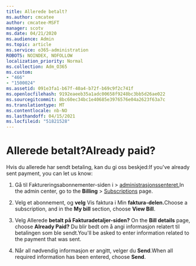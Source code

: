 ```yaml
---
title: Allerede betalt?
ms.author: cmcatee
author: cmcatee-MSFT
manager: scotv
ms.date: 04/21/2020
ms.audience: Admin
ms.topic: article
ms.service: o365-administration
ROBOTS: NOINDEX, NOFOLLOW
localization_priority: Normal
ms.collection: Adm_O365
ms.custom:
- "466"
- "1500024"
ms.assetid: 091e3fa1-b67f-40a4-b72f-b69c9f2c741f
ms.openlocfilehash: 9192eaeeb35a1adc00658f9248bc3bb5d26ae022
ms.sourcegitcommit: 8bc60ec34bc1e40685e3976576e04a2623f63a7c
ms.translationtype: MT
ms.contentlocale: nb-NO
ms.lasthandoff: 04/15/2021
ms.locfileid: "51821528"
---
```

# <a name="already-paid"></a><span data-ttu-id="49d5b-102">Allerede betalt?</span><span class="sxs-lookup"><span data-stu-id="49d5b-102">Already paid?</span></span>

<span data-ttu-id="49d5b-103">Hvis du allerede har sendt betaling, kan du gi oss beskjed:</span><span class="sxs-lookup"><span data-stu-id="49d5b-103">If you've already sent payment, you can let us know:</span></span>
  
1. <span data-ttu-id="49d5b-104">Gå til Faktureringsabonnementer-siden i  \> [administrasjonssenteret.](https://go.microsoft.com/fwlink/p/?linkid=842054)</span><span class="sxs-lookup"><span data-stu-id="49d5b-104">In the admin center, go to the **Billing** \> [Subscriptions](https://go.microsoft.com/fwlink/p/?linkid=842054) page.</span></span>

2. <span data-ttu-id="49d5b-105">Velg et abonnement, og **velg** Vis faktura i Min **faktura-delen.**</span><span class="sxs-lookup"><span data-stu-id="49d5b-105">Choose a subscription, and in the **My bill** section, choose **View Bill**.</span></span>

3. <span data-ttu-id="49d5b-106">Velg Allerede **betalt på Fakturadetaljer-siden?** </span><span class="sxs-lookup"><span data-stu-id="49d5b-106">On the **Bill details** page, choose **Already Paid?**</span></span> <span data-ttu-id="49d5b-107">Du blir bedt om å angi informasjon relatert til betalingen som ble sendt.</span><span class="sxs-lookup"><span data-stu-id="49d5b-107">You'll be asked to enter information related to the payment that was sent.</span></span>

4. <span data-ttu-id="49d5b-108">Når all nødvendig informasjon er angitt, velger du **Send**.</span><span class="sxs-lookup"><span data-stu-id="49d5b-108">When all required information has been entered, choose **Send**.</span></span>
